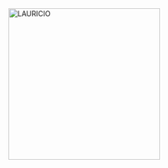 <img heigth="300px" width="300px" src="https://github.com/lauriciodev/portifolio-react-js/assets/86666254/c21569ba-bb5e-4fac-aa1b-f805de15ce55.gif" alt="LAURICIO"/>
